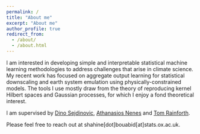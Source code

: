 ```yaml
---
permalink: /
title: "About me"
excerpt: "About me"
author_profile: true
redirect_from:
  - /about/
  - /about.html
---
```


I am interested in developing simple and interpretable statistical machine learning methodologies to address challenges that arise in climate science. My recent work has focused on aggregate output learning for statistical downscaling and earth system emulation using physically-constrained models. The tools I use mostly draw from the theory of reproducing kernel Hilbert spaces and Gaussian processes, for which I enjoy a fond theoretical interest.


I am supervised by [Dino Sejdinovic](https://sejdino.github.io/), [Athanasios Nenes](https://nenes.eas.gatech.edu/) and [Tom Rainforth](https://www.robots.ox.ac.uk/~twgr/).

Please feel free to reach out at shahine[dot]bouabid[at]stats.ox.ac.uk.
